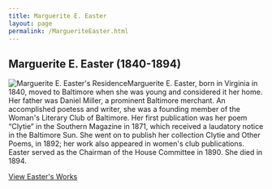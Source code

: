 ```yaml
---
title: Marguerite E. Easter
layout: page
permalink: /MargueriteEaster.html
---
```


## Marguerite E. Easter (1840-1894)
<div style="float: left"><img src="https://elizajames.github.io/WLCB_draft/assets/img/MagueriteEaster.jpg" alt="Marguerite E. Easter's Residence"></div>

Marguerite E. Easter, born in Virginia in 1840, moved to Baltimore when she was young and considered it her home. Her father was Daniel Miller, a prominent Baltimore merchant. An accomplished poetess and writer, she was a founding member of the Woman's Literary Club of Baltimore. Her first publication was her poem “Clytie” in the Southern Magazine in 1871, which received a laudatory notice in the Baltimore Sun. She went on to publish her collection Clytie and Other Poems, in 1892; her work also appeared in women's club publications. Easter served as the Chairman of the House Committee in 1890. She died in 1894.

[View Easter's Works](https://elizajames.github.io/WLCB_draft/browse.html#easter)